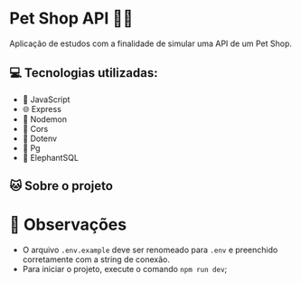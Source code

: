 # Pet Shop API 🐾🏪
Aplicação de estudos com a finalidade de simular uma API de um Pet Shop.

## 💻 Tecnologias utilizadas:
* 📜 JavaScript
* 🌐 Express
* 🔄 Nodemon
* 🔀 Cors
* 🔑 Dotenv
* 🐘 Pg
* 🐘 ElephantSQL

## 🐱 Sobre o projeto

# 👀 Observações
* O arquivo ```.env.example``` deve ser renomeado para ```.env``` e preenchido corretamente com a string de conexão.
* Para iniciar o projeto, execute o comando ```npm run dev```;